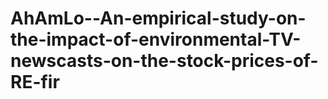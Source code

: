 # AhAmLo--An-empirical-study-on-the-impact-of-environmental-TV-newscasts-on-the-stock-prices-of-RE-fir